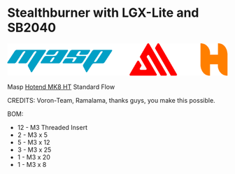 # Stealthburner with LGX-Lite and SB2040

<p align="center">
  <img src="/Image/Loghi_Masp_H_MS.png">
</p>

Masp <a href="https://www.masp-solutions.it/product-page/masp-hotend-mk8-ht-rame">Hotend MK8 HT</a> Standard Flow

CREDITS: Voron-Team, Ramalama, thanks guys, you make this possible.

BOM:
- 12 - M3 Threaded Insert
- 2 - M3 x 5
- 5 - M3 x 12
- 3 - M3 x 25
- 1 - M3 x 20
- 1 - M3 x 8
